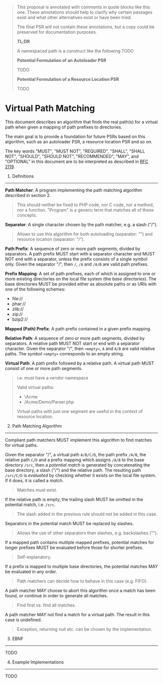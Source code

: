 > This proposal is annotated with comments in quote blocks like this one. These
> annotations should help to clarify why certain passages exist and what other
> alternatives exist or have been tried.
>
> The final PSR will not contain these annotations, but a copy could be preserved
> for documentation purposes.
>
> **TL;DR**
>
> A namespaced path is a construct like the following TODO
>
> **Potential Formulation of an Autoloader PSR**
>
> TODO
>
> **Potential Formulation of a Resource Location PSR**
>
> TODO

Virtual Path Matching
=====================

This document describes an algorithm that finds the real path(s) for a virtual
path when given a mapping of path prefixes to directories.

The main goal is to provide a foundation for future PSRs based on this
algorithm, such as an autoloader PSR, a resource location PSR and so on.

The key words "MUST", "MUST NOT", "REQUIRED", "SHALL", "SHALL NOT", "SHOULD",
"SHOULD NOT", "RECOMMENDED", "MAY", and "OPTIONAL" in this document are to be
interpreted as described in [RFC 2119](http://tools.ietf.org/html/rfc2119).

1. Definitions
--------------

**Path Matcher**: A program implementing the path matching algorithm described
in section 2.

> This should neither be fixed to PHP code, nor C code, nor a method, nor a
> function. "Program" is a generic term that matches all of these concepts.

**Separator**: A single character chosen by the path matcher, e.g. a slash ("/").

> Allows to use this algorithm for both autoloading (separator: "\") and
> resource location (separator: "/").

**Path Prefix**: A sequence of zero or more path segments, divided by
separators. A path prefix MUST start with a separator character and MUST NOT end
with a separator, unless the prefix consists of a single symbol only. Given the
separator "/", then `/`, `/A` and `/A/B` are valid path prefixes.

**Prefix Mapping**: A set of path prefixes, each of which is assigned to one
or more existing directories on the local file system (the *base directories*).
The base directories MUST be provided either as absolute paths or as URIs with
one of the following schemes:

* file://
* phar://
* zlib://
* zip://
* bzip2://

**Mapped (Path) Prefix**: A path prefix contained in a given prefix mapping.

**Relative Path**: A sequence of zero or more path segments, divided by
separators. A relative path MUST NOT start or end with a separator character.
Given the separator "/", then `<empty>`, `A` and `A/B` are valid relative paths.
The symbol `<empty>` corresponds to an empty string.

**Virtual Path**: A path prefix followed by a relative path. A virtual path
MUST consist of one or more path segments.

> i.e. must have a vendor namespace
>
> Valid virtual paths:
>
> * \Acme
> * /Acme/Demo/Parser.php
>
> Virtual paths with just one segment are useful in the context of resource
> location.

2. Path Matching Algorithm
--------------------------

Compliant path matchers MUST implement this algorithm to find matches for
virtual paths.

Given the separator "/", a virtual path `A/B/C/D`, the path prefix `/A/B`,
the relative path `C/D` and a prefix mapping which assigns `/A/B` to the base
directory `/src`, then a *potential match* is generated by concatenating the
base directory, a slash ("/") and the relative path. The resulting path
`/src/C/D` is *evaluated* by checking whether it exists on the local file
system. If it does, it is called a *match*.

> Matches must exist.

If the relative path is empty, the trailing slash MUST be omitted in the
potential match, i.e. `/src`.

> The slash added in the previous rule should not be added in this case.

Separators in the potential match MUST be replaced by slashes.

> Allows the use of other separators than slashes, e.g. backslashes ("\").

If a mapped path contains multiple mapped prefixes, potential matches for longer
prefixes MUST be evaluated before those for shorter prefixes.

> Self-explanatory.

If a prefix is mapped to multiple base directories, the potential matches MAY
be evaluated in any order.

> Path matchers can decide how to behave in this case (e.g. FIFO).

A path matcher MAY choose to abort this algorithm once a match has been found,
or continue in order to generate all matches.

> Find first vs. find all matches.

A path matcher MAY not find a match for a virtual path. The result in this
case is undefined.

> Exception, returning null etc. can be chosen by the implementation.

3. EBNF
-------

TODO

4. Example Implementations
--------------------------

TODO
